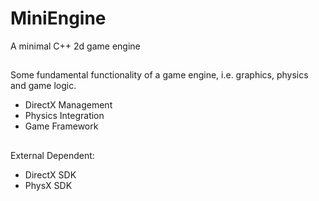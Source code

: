 # MiniEngine
A minimal C++ 2d game engine 

##
Some fundamental functionality of a game engine, i.e. graphics, physics and game logic.
 - DirectX Management
 - Physics Integration
 - Game Framework

## 
External Dependent:
 - DirectX SDK
 - PhysX SDK
 
